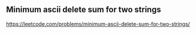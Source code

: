 ## Minimum ascii delete sum for two strings
https://leetcode.com/problems/minimum-ascii-delete-sum-for-two-strings/
